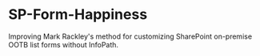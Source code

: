 # SP-Form-Happiness
Improving Mark Rackley's method for customizing SharePoint on-premise OOTB list forms without InfoPath.

